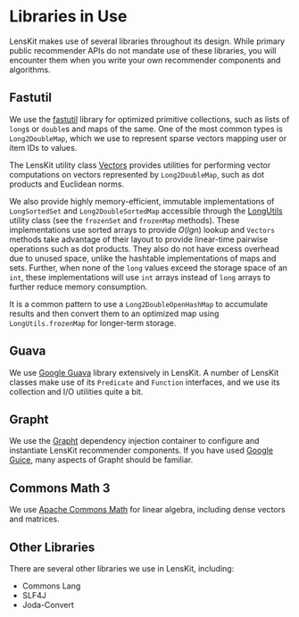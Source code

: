 # Libraries in Use

LensKit makes use of several libraries throughout its design.  While primary public recommender APIs do not mandate use of these libraries, you will encounter them when you write your own recommender components and algorithms.

## Fastutil

[fastutil]: http://fastutil.di.unimi.it/

We use the [fastutil][] library for optimized primitive collections, such as lists of `long`s or `double`s and maps of the same.  One of the most common types is `Long2DoubleMap`, which we use to represent sparse vectors mapping user or item IDs to values.

[Vectors]: /apidocs/org/lenskit/util/math/Vectors.html
[LongUtils]: /apidocs/org/lenskit/util/collections/LongUtils.html

The LensKit utility class [Vectors][] provides utilities for performing vector computations on vectors represented by `Long2DoubleMap`, such as dot products and Euclidean norms.

We also provide highly memory-efficient, immutable implementations of `LongSortedSet` and `Long2DoubleSortedMap` accessible through the [LongUtils][] utility class (see the `frozenSet` and `frozenMap` methods).  These implementations use sorted arrays to provide $O(lg n)$ lookup and `Vectors` methods take advantage of their layout to provide linear-time pairwise operations such as dot products.  They also do not have excess overhead due to unused space, unlike the hashtable implementations of maps and sets. Further, when none of the `long` values exceed the storage space of an `int`, these implementations will use `int` arrays instead of `long` arrays to further reduce memory consumption.

It is a common pattern to use a `Long2DoubleOpenHashMap` to accumulate results and then convert them to an optimized map using `LongUtils.frozenMap` for longer-term storage.

## Guava

[Guava]: https://github.com/google/guava/wiki

We use [Google Guava][Guava] library extensively in LensKit.  A number of LensKit classes make use of its `Predicate` and `Function` interfaces, and we use its collection and I/O utilities quite a bit.

## Grapht

[Grapht]: http://grapht.grouplens.org/
[Guice]: https://github.com/google/guice

We use the [Grapht][] dependency injection container to configure and instantiate LensKit recommender components.  If you have used [Google Guice][Guice], many aspects of Grapht should be familiar.

## Commons Math 3

[commons-math]: https://commons.apache.org/proper/commons-math/

We use [Apache Commons Math][commons-math] for linear algebra, including dense vectors and matrices.

## Other Libraries

There are several other libraries we use in LensKit, including:

- Commons Lang
- SLF4J
- Joda-Convert
